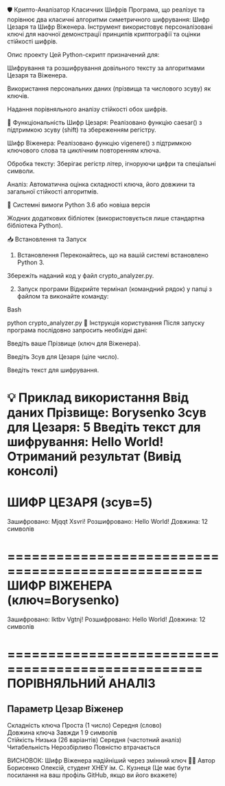🛡️ Крипто-Аналізатор Класичних Шифрів
Програма, що реалізує та порівнює два класичні алгоритми симетричного шифрування: Шифр Цезаря та Шифр Віженера. Інструмент використовує персоналізовані ключі для наочної демонстрації принципів криптографії та оцінки стійкості шифрів.

Опис проекту
Цей Python-скрипт призначений для:

Шифрування та розшифрування довільного тексту за алгоритмами Цезаря та Віженера.

Використання персональних даних (прізвища та числового зсуву) як ключів.

Надання порівняльного аналізу стійкості обох шифрів.

🚀 Функціональність
Шифр Цезаря: Реалізовано функцію caesar() з підтримкою зсуву (shift) та збереженням регістру.

Шифр Віженера: Реалізовано функцію vigenere() з підтримкою ключового слова та циклічним повторенням ключа.

Обробка тексту: Зберігає регістр літер, ігноруючи цифри та спеціальні символи.

Аналіз: Автоматична оцінка складності ключа, його довжини та загальної стійкості алгоритмів.

🔧 Системні вимоги
Python 3.6 або новіша версія

Жодних додаткових бібліотек (використовується лише стандартна бібліотека Python).

📥 Встановлення та Запуск
1. Встановлення
Переконайтесь, що на вашій системі встановлено Python 3.

Збережіть наданий код у файл crypto_analyzer.py.

2. Запуск програми
Відкрийте термінал (командний рядок) у папці з файлом та виконайте команду:

Bash

python crypto_analyzer.py
📝 Інструкція користування
Після запуску програма послідовно запросить необхідні дані:

Введіть ваше Прізвище (ключ для Віженера).

Введіть Зсув для Цезаря (ціле число).

Введіть текст для шифрування.

💡 Приклад використання
Ввід даних
Прізвище: Borysenko
Зсув для Цезаря: 5
Введіть текст для шифрування: Hello World!
Отриманий результат (Вивід консолі)
==================================================
ШИФР ЦЕЗАРЯ (зсув=5)
==================================================
Зашифровано: Mjqqt Xsvri!
Розшифровано: Hello World!
Довжина: 12 символів

==================================================
ШИФР ВІЖЕНЕРА (ключ=Borysenko)
==================================================
Зашифровано: Iktbv Vgtnj!
Розшифровано: Hello World!
Довжина: 12 символів

==================================================
ПОРІВНЯЛЬНИЙ АНАЛІЗ
==================================================
Параметр             Цезар                     Віженер                  
----------------------------------------------------------------------
Складність ключа     Проста (1 число)          Середня (слово)          
Довжина ключа        Завжди 1                  9 символів               
Стійкість            Низька (26 варіантів)     Середня (частотний аналіз)
Читабельність        Нерозбірливо              Повністю втрачається      

ВИСНОВОК: Шифр Віженера надійніший через змінний ключ
👨‍💻 Автор
Борисенко Олексій, студент ХНЕУ ім. С. Кузнеця
(Це має бути посилання на ваш профіль GitHub, якщо ви його вкажете)
